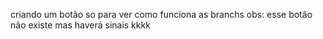 criando um botão so para ver como funciona as branchs obs: esse botão não existe mas haverá sinais kkkk